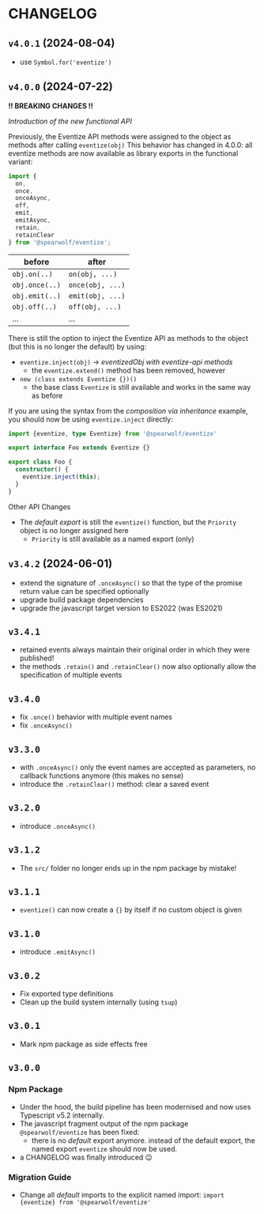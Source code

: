 # CHANGELOG

## `v4.0.1` (2024-08-04)

- use `Symbol.for('eventize')`

## `v4.0.0` (2024-07-22)

**!! BREAKING CHANGES !!**

_Introduction of the new functional API_

Previously, the Eventize API methods were assigned to the object as methods after calling `eventize(obj)`
This behavior has changed in 4.0.0: all eventize methods are now available as library exports in the functional variant:

```js
import {
  on,
  once,
  onceAsync,
  off,
  emit,
  emitAsync,
  retain,
  retainClear
} from '@spearwolf/eventize';
```

| before | after |
|--------|-------|
| `obj.on(..)` | `on(obj, ...)` |
| `obj.once(..)` | `once(obj, ...)` |
| `obj.emit(..)` | `emit(obj, ...)` |
| `obj.off(..)` | `off(obj, ...)` |
| ... | ... |

There is still the option to inject the Eventize API as methods to the object (but this is no longer the default) by using:

- `eventize.inject(obj)` &rarr; _eventizedObj with eventize-api methods_
  - the `eventize.extend()` method has been removed, however 
- `new (class extends Eventize {})()`
  - the base class `Eventize` is still available and works in the same way as before
  
If you are using the syntax from the _composition via inheritance_ example, you should now be using `eventize.inject` directly:

```typescript
import {eventize, type Eventize} from '@spearwolf/eventize'

export interface Foo extends Eventize {}

export class Foo {
  constructor() {
    eventize.inject(this);
  }
}
```

Other API Changes

- The _default export_ is still the `eventize()` function, but the `Priority` object is no longer assigned here
  - `Priority` is still available as a named export (only)


## `v3.4.2` (2024-06-01)

- extend the signature of `.onceAsync()` so that the type of the promise return value can be specified optionally
- upgrade build package dependencies
- upgrade the javascript target version to ES2022 (was ES2021)

## `v3.4.1`

- retained events always maintain their original order in which they were published!
- the methods `.retain()` and `.retainClear()` now also optionally allow the specification of multiple events

## `v3.4.0`

- fix `.once()` behavior with multiple event names
- fix `.onceAsync()`

## `v3.3.0`

- with `.onceAsync()` only the event names are accepted as parameters, no callback functions anymore (this makes no sense)
- introduce the `.retainClear()` method: clear a saved event

## `v3.2.0`

- introduce `.onceAsync()`

## `v3.1.2`

- The `src/` folder no longer ends up in the npm package by mistake!

## `v3.1.1`

- `eventize()` can now create a `{}` by itself if no custom object is given

## `v3.1.0`

- introduce `.emitAsync()`

## `v3.0.2`

- Fix exported type definitions
- Clean up the build system internally (using `tsup`)

## `v3.0.1`

- Mark npm package as side effects free

## `v3.0.0`

### Npm Package

- Under the hood, the build pipeline has been modernised and now uses Typescript v5.2 internally.
- The javascript fragment output of the npm package `@spearwolf/eventize` has been fixed:
  - there is no _default_ export anymore. instead of the default export, the named export `eventize` should now be used.
- a CHANGELOG was finally introduced 😉

### Migration Guide

- Change all _default_ imports to the explicit named import: `import {eventize} from '@spearwolf/eventize'`

